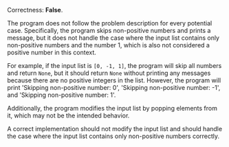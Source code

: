 Correctness: **False**.

The program does not follow the problem description for every potential case. Specifically, the program skips non-positive numbers and prints a message, but it does not handle the case where the input list contains only non-positive numbers and the number 1, which is also not considered a positive number in this context.

For example, if the input list is `[0, -1, 1]`, the program will skip all numbers and return `None`, but it should return `None` without printing any messages because there are no positive integers in the list. However, the program will print 'Skipping non-positive number: 0', 'Skipping non-positive number: -1', and 'Skipping non-positive number: 1'. 

Additionally, the program modifies the input list by popping elements from it, which may not be the intended behavior. 

A correct implementation should not modify the input list and should handle the case where the input list contains only non-positive numbers correctly.